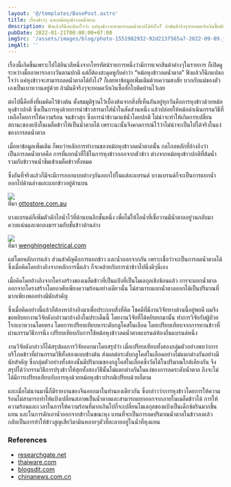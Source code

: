 ```yaml
---
layout: '@/templates/BasePost.astro'
title: เรื่องข้าวๆ และหม้อหุงข้าวลดน้ำตาล
description: ฟังแล้วก็นึกแปลกใจว่า แค่หุงข้าวจะสามารถลดน้ำตาลได้ยังไง? ถ้ามันดีจริงๆจะยอมควักเงินซื้อสักใบติดบ้านไว้เลย
pubDate: 2022-01-21T00:00:00+07:00
imgSrc: '/assets/images/blog/photo-1551982932-92d213f565a7-2022-09-09.jpeg'
imgAlt: ''
---
```


เรื่องนี้เกิดขึ้นเพราะไปได้ยินวลีหนึ่งจากโทรทัศน์รายการหนึ่งว่ามีการแจกสินค้าต่างๆในรายการ ก็เปิดดูระหว่างมื้ออาหารกลางวันตามปกติ แต่ก็ต้องสะดุดหูกับคำว่า “หม้อหุงข้าวลดน้ำตาล” ฟังแล้วก็นึกแปลกใจว่า แค่หุงข้าวจะสามารถลดน้ำตาลได้ยังไง? ก็เลยหาข้อมูลเพิ่มเติมด้วยความสงสัย บวกกับแม่ของตัวเองเป็นเบาหวานอยู่ด้วย ถ้ามันดีจริงๆจะยอมควักเงินซื้อสักใบติดบ้านไว้เลย

ต่อไปนี้คือสิ่งที่ผมคิดไว้ข้างต้น ตั้งสมมุติฐานไว้เบื้องต้นจากสิ่งที่เห็นกันอยู่ทุกวันคือการหุงข้าวด้วยหม้อหุงข้าวปกติ ซึ่งเป็นการหุงด้วยการนำข้าวสารมาใส่น้ำในสัดส่วนหนึ่ง แล้วปล่อยให้หม้อดำเนินกรรมวิธีที่เหลือโดยการให้ความร้อน จนข้าวสุก ซึ่งการนำข้าวมาแช่น้ำโดยปกติ ไม่น่าจะทำให้เกิดการเปลี่ยนสถานะของแป้งในเมล็ดข้าวให้เป็นน้ำตาลได้ เพราะฉะนั้นจึงคาดการณ์ไว้ว่าไม่น่าจะเป็นไปได้จริงในแง่ของการลดน้ำตาล

เมื่อหาข้อมูลเพิ่มเติม ก็พบว่าหลักการทำงานของหม้อหุงข้าวลดน้ำตาลนั้น กลไกลหลักที่อ้างอิงว่าเป็นการลดน้ำตาลคือ การที่แยกน้ำที่ใช้ในการหุงข้าวออกจากตัวข้าว ต่างจากหม้อหุงข้าวปกติที่ต้มน้ำรวมกับข้าวจนน้ำซึมเข้าเมล็ดข้าวทั้งหมด

ซึ่งอันที่จริงแล้วก็มีจะมีการออกแบบต่างๆกันออกไปในแต่ละแบรนด์ บางแบรนด์ก็จะเป็นการแยกน้ำออกไปด้านล่างและแยกข้าวอยู่ด้านบน

![](/assets/images/blog/image-5-2022-09-09.png)  
ที่มา [ottostore.com.au](https://ottostore.com.au/products/daewoo-desugared-rice-cooker-household-zongzi-low-sugar-rice-soup-separated-4l 'ottostore.com.au')

บางแบรนด์ก็เพิ่มตัวดักไอน้ำไว้ที่ด้านบนอีกชั้นหนึ่ง เพื่อไม่ให้ไอน้ำที่เชื่อวานมีน้ำตาลอยู่วนกลับมาควบแน่นและตกลงมารวมกับชั้นข้าวด้านล่าง

![](/assets/images/blog/image-24-2022-09-09.png)  
ที่มา [wenghingelectrical.com](https://wenghingelectrical.com/cooker/elba-low-sugar-rice-cooker-erc-k2050d-bk-black-2l-500w 'https://wenghingelectrical.com')

แต่โดยหลักการแล้ว ส่วนสำคัญคือการแยกข้าว และน้ำออกจากกัน เพราะเชื่อว่าจะเป็นการลดน้ำตาลได้ ซึ่งเมื่อคิดโดยอ้างอิงจากหลักการนี้แล้ว ก็จะคล้ายกับการนำข้าวไปนึ่งดีๆนี่เอง

เมื่อคิดโดยอ้างอิงจากโครงสร้างของเมล็ดข้าวที่เป็นแป้งที่เป็นโมเลกุลเชิงซ้อนแล้ว การจะแยกน้ำตาลออกจากโครงสร้างโดยอาศัยเพียงความร้อนอย่างเดียวนั้น ไม่สามารถแยกน้ำตาลออกได้เป็นปริมาณที่มากเพียงพออย่างมีนัยสำคัญ

ซึ่งเมื่อคิดอย่างนี้แล้วก็ต้องหาอ้างอิงมาเพื่อประกอบสิ่งที่คิด โชคดีที่มีงานวิจัยทางด้านนี้อยู่พอดี ผมจึงขอหยิบยกงานวิจัยดังกล่าวมาอ้างอิงในประเด็นนี้ โดยงานวิจัยที่ได้หยิบยกมานั้น ทำการวิจัยกับผู้ป่วยโรถเบาหวานโดยตรง โดยการเปรียบเทียบหาระดับกลูโคสในเลือด โดยเปรียบเทียบจากการทานข้าวที่ผ่านกรรมวิธีการนึ่ง เปรียบเทียบกับการใช้หม้อหุงข้าวลดน้ำตาลแบรนด์ท้องถิ่นแบรนด์หนึ่ง

งานวิจัยดังกล่าวก็ได้สรุปผลการวิจัยออกมาโดยสรุปว่า เมื่อเปรียบเทียบทั้งสองกลุ่มตัวอย่างพบว่าการบริโภคข้าวที่ผ่านกรรมวิธีทั้งสองแบบข้างต้น ส่งผลต่อระดับกลูโคสในเลือดอย่างไม่แตกต่างกันอย่างมีนัยสำคัญ ซึ่งกลุ่มตัวอย่างทั้งสองนั้นมีปริมาณของกลูโคสในเลือดซึ่งวัดได้ในปริมาณใกล้เคียงกัน จึงสรุปได้ว่ากรรมวิธีการปรุงข้าวให้สุกทั้งสองวิธีนั้นไม่แตกต่างกันในแง่ของการลดระดับน้ำตาล ถึงจะไม่ได้มีการเปรียบเทียบกับการหุงด้วยหม้อหุงข้าวปรกติเปรียบด้วยก็ตาม

และเมื่อไม่นานมานี้ก็มีรายงานของจีนออกมาในทำนองเดียวกัน ซึ่งกล่าวว่าการหุงข้าวโดยการให้ความร้อนไม่สามารถทำให้แป้งเปลี่ยนสภาพเป็นน้ำตาลและสามารถแยกออกจากภายในเมล็ดข้าวได้ การให้ความร้อนและเวลาในการให้ความร้อนที่มากเกินไปก็จะเปลี่ยนโมเลกุลของแป้งเป็นเด็กซ์ตรินมากขึ้นแทน และในการดักเอาน้ำออกจากข้าวในขณะหุง แทนที่จะเป็นการลดปริมาณน้ำตาลในข้าวลงแล้ว กลับเป็นการทำให้ข้าวสูญเสียวิตามินหลายๆตัวที่ละลายอยู่ในน้ำที่หุงแทน

### References

- [researchgate.net](https://www.researchgate.net 'https://www.researchgate.net')
- [thaiware.com](https://www.researchgate.net 'https://www.researchgate.net')
- [blogsdit.com](https://www.blogsdit.com/2021/04/desugarricecooker.html 'https://www.blogsdit.com/2021/04/desugarricecooker.html')
- [chinanews.com.cn](https://www.chinanews.com.cn/cj/2020/10-31/9326997.shtml 'https://www.chinanews.com.cn/cj/2020/10-31/9326997.shtml')

